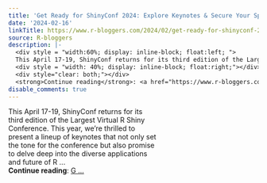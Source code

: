 ```yaml
---
title: 'Get Ready for ShinyConf 2024: Explore Keynotes & Secure Your Spot'
date: '2024-02-16'
linkTitle: https://www.r-bloggers.com/2024/02/get-ready-for-shinyconf-2024-explore-keynotes-secure-your-spot/
source: R-bloggers
description: |-
  <div style = "width:60%; display: inline-block; float:left; ">
  This April 17-19, ShinyConf returns for its third edition of the Largest Virtual R Shiny Conference. This year, we’re thrilled to present a lineup of keynotes that not only set the tone for the conference but also promise to delve deep into the diverse applications and future of R ...</div>
  <div style = "width: 40%; display: inline-block; float:right;"></div>
  <div style="clear: both;"></div>
  <strong>Continue reading</strong>: <a href="https://www.r-bloggers.com/2024/02/get-ready-for-shinyconf-2024-explore-keynotes-secure-your-spot/">G ...
disable_comments: true
---
```

<div style = "width:60%; display: inline-block; float:left; ">
This April 17-19, ShinyConf returns for its third edition of the Largest Virtual R Shiny Conference. This year, we’re thrilled to present a lineup of keynotes that not only set the tone for the conference but also promise to delve deep into the diverse applications and future of R ...</div>
<div style = "width: 40%; display: inline-block; float:right;"></div>
<div style="clear: both;"></div>
<strong>Continue reading</strong>: <a href="https://www.r-bloggers.com/2024/02/get-ready-for-shinyconf-2024-explore-keynotes-secure-your-spot/">G ...